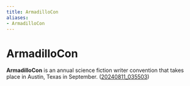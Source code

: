 ```yaml
---
title: ArmadilloCon
aliases:
- ArmadilloCon
---
```


# ArmadilloCon

**ArmadilloCon** is an annual science fiction writer convention that takes place in Austin, Texas in September. ([20240811_035503](../entries/20240811_035503.md))
